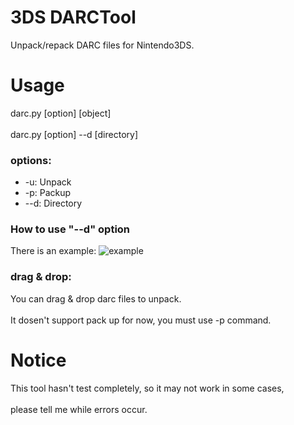 # 3DS DARCTool
Unpack/repack DARC files for Nintendo3DS.

# Usage
darc.py [option] [object]</br>  
darc.py [option] --d [directory]
### options:
* -u: Unpack</br>  
* -p: Packup</br>  
* --d: Directory
### How to use "--d" option
There is an example:
![example](http://imglf1.ph.126.net/AmNtRyKlwlwB6SGC60Y-HA==/2198601043187989225.jpg)
### drag & drop:
You can drag & drop darc files to unpack. </br>  
It dosen't support pack up for now, you must use -p command.

# Notice
This tool hasn't test completely, so it may not work in some cases,</br>  
please tell me while errors occur.